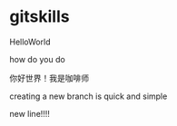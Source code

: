 # gitskills
HelloWorld


how do you do 

你好世界！我是咖啡师

creating a new branch is quick and simple

new line!!!!
